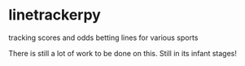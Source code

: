 # linetrackerpy
tracking scores and odds betting lines for various sports

There is still a lot of work to be done on this. Still in its infant stages!
